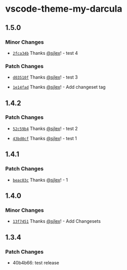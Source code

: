 # vscode-theme-my-darcula

## 1.5.0

### Minor Changes

- [`2fca34b`](https://github.com/sjlex/vscode-theme-my-darcula/commit/2fca34bb278c5df4505aa9441d7fa2cac8b69fb0) Thanks [@sjlex](https://github.com/sjlex)! - test 4

### Patch Changes

- [`d03510f`](https://github.com/sjlex/vscode-theme-my-darcula/commit/d03510fe3bfde29addc3902f54501ba409b7e428) Thanks [@sjlex](https://github.com/sjlex)! - test 3

- [`1e14fad`](https://github.com/sjlex/vscode-theme-my-darcula/commit/1e14fad96973b9e44e5be36f5efd6611beb65a8d) Thanks [@sjlex](https://github.com/sjlex)! - Add changeset tag

## 1.4.2

### Patch Changes

- [`52c59b4`](https://github.com/sjlex/vscode-theme-my-darcula/commit/52c59b416824609c4243563eb030b481054a5644) Thanks [@sjlex](https://github.com/sjlex)! - test 2

- [`43bd0cf`](https://github.com/sjlex/vscode-theme-my-darcula/commit/43bd0cfb237e684ebe80de38a02c72e202499857) Thanks [@sjlex](https://github.com/sjlex)! - test 1

## 1.4.1

### Patch Changes

- [`beac03c`](https://github.com/sjlex/vscode-theme-my-darcula/commit/beac03cb042d611eaf5b2e6f668762c8a799f956) Thanks [@sjlex](https://github.com/sjlex)! - 1

## 1.4.0

### Minor Changes

- [`13f7451`](https://github.com/sjlex/vscode-theme-my-darcula/commit/13f74519bf401ab16a903e325a3b9d218c784c42) Thanks [@sjlex](https://github.com/sjlex)! - Add Changesets

## 1.3.4

### Patch Changes

- 40b4b66: test release
